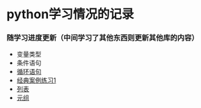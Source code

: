 # python学习情况的记录
### 随学习进度更新（中间学习了其他东西则更新其他库的内容）
* 变量类型
* 条件语句
* [循环语句](https://github.com/shorety6981/shorety-/blob/master/%E5%BE%AA%E7%8E%AF%E8%AF%AD%E5%8F%A5.md)
* [经典案例练习1](https://github.com/shorety6981/python-learning/blob/master/%E7%BB%8F%E5%85%B8%E6%A1%88%E4%BE%8B%E7%BB%83%E4%B9%A01.md)
* [列表](https://github.com/shorety6981/python-learning/blob/master/%E5%88%97%E8%A1%A8.md)
* [元组](https://github.com/shorety6981/python-learning/blob/master/%E5%85%83%E7%BB%84.md)
